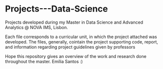 # Projects---Data-Science
Projects developed during my Master in Data Science and Advanced Analytics @ NOVA IMS, Lisbon.

Each file corresponds to a curricular unit, in which the project attached was developed. The files, generally, cointain the project supporting code, report, and information regarding project guidelines given by professors

Hope this repository gives an overview of the work and research done throughout the master.
Emília Santos :)
